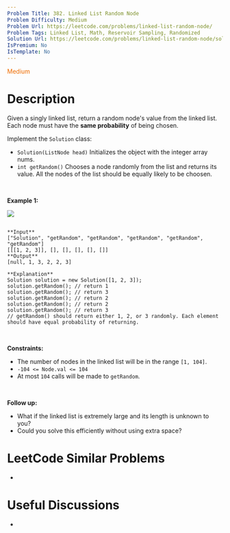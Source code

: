 ```yaml
---
Problem Title: 382. Linked List Random Node
Problem Difficulty: Medium
Problem Url: https://leetcode.com/problems/linked-list-random-node/
Problem Tags: Linked List, Math, Reservoir Sampling, Randomized
Solution Url: https://leetcode.com/problems/linked-list-random-node/solution/
IsPremium: No
IsTemplate: No
---
```


<span style="color: rgb(239, 108, 0);">Medium</span>

# Description

Given a singly linked list, return a random node's value from the linked list. Each node must have the **same probability** of being chosen.


Implement the `Solution` class:


* `Solution(ListNode head)` Initializes the object with the integer array nums.
* `int getRandom()` Chooses a node randomly from the list and returns its value. All the nodes of the list should be equally likely to be choosen.


 


**Example 1:**


![](https://assets.leetcode.com/uploads/2021/03/16/getrand-linked-list.jpg)

```

**Input**
["Solution", "getRandom", "getRandom", "getRandom", "getRandom", "getRandom"]
[[[1, 2, 3]], [], [], [], [], []]
**Output**
[null, 1, 3, 2, 2, 3]

**Explanation**
Solution solution = new Solution([1, 2, 3]);
solution.getRandom(); // return 1
solution.getRandom(); // return 3
solution.getRandom(); // return 2
solution.getRandom(); // return 2
solution.getRandom(); // return 3
// getRandom() should return either 1, 2, or 3 randomly. Each element should have equal probability of returning.

```

 


**Constraints:**


* The number of nodes in the linked list will be in the range `[1, 104]`.
* `-104 <= Node.val <= 104`
* At most `104` calls will be made to `getRandom`.


 


**Follow up:**


* What if the linked list is extremely large and its length is unknown to you?
* Could you solve this efficiently without using extra space?




# LeetCode Similar Problems

- []()

# Useful Discussions

- []()
